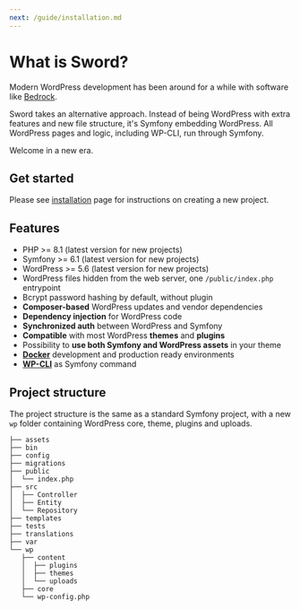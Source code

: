 ```yaml
---
next: /guide/installation.md
---
```


# What is Sword?

Modern WordPress development has been around for a while with software like [Bedrock](https://roots.io/bedrock/).

Sword takes an alternative approach. Instead of being WordPress with extra features and new file structure,
it's Symfony embedding WordPress. All WordPress pages and logic, including WP-CLI, run through Symfony.

Welcome in a new era.

## Get started

Please see [installation](/guide/installation.md) page for instructions on creating a new project.

## Features

* PHP >= 8.1 (latest version for new projects)
* Symfony >= 6.1 (latest version for new projects)
* WordPress >= 5.6 (latest version for new projects)
* WordPress files hidden from the web server, one `/public/index.php` entrypoint
* Bcrypt password hashing by default, without plugin
* **Composer-based** WordPress updates and vendor dependencies
* **Dependency injection** for WordPress code
* **Synchronized auth** between WordPress and Symfony
* **Compatible** with most WordPress **themes** and **plugins**
* Possibility to **use both Symfony and WordPress assets** in your theme
* **[Docker](tooling.md#php-image)** development and production ready environments
* **[WP-CLI](tooling.md#wp-cli)** as Symfony command

## Project structure

The project structure is the same as a standard Symfony project, with a new `wp` folder containing WordPress core, theme, plugins and uploads.

```:no-line-numbers
├── assets
├── bin
├── config
├── migrations
├── public
│  └── index.php
├── src
│  ├── Controller
│  ├── Entity
│  └── Repository
├── templates
├── tests
├── translations
├── var
└── wp
   ├── content
   │  ├── plugins
   │  ├── themes
   │  └── uploads
   ├── core
   └── wp-config.php
```
